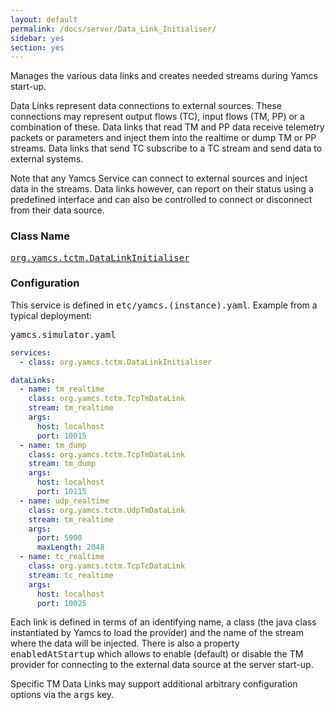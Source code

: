 ```yaml
---
layout: default
permalink: /docs/server/Data_Link_Initialiser/
sidebar: yes
section: yes
---
```


Manages the various data links and creates needed streams during Yamcs start-up.

Data Links represent data connections to external sources. These connections may represent output flows (TC), input flows (TM, PP) or a combination of these. Data links that read TM and PP data receive telemetry packets or parameters and inject them into the realtime or dump TM or PP streams. Data links that send TC subscribe to a TC stream and send data to external systems.

Note that any Yamcs Service can connect to external sources and inject data in the streams. Data links however, can report on their status using a predefined interface and can also be controlled to connect or disconnect from their data source.

### Class Name
[<tt>org.yamcs.tctm.DataLinkInitialiser</tt>](https://javadoc.io/page/org.yamcs/yamcs-core/latest/org/yamcs/tctm/DataLinkInitialiser.html)

### Configuration

This service is defined in <tt>etc/yamcs.(instance).yaml</tt>. Example from a typical deployment:

<pre class="r header">yamcs.simulator.yaml</pre>
```yaml
services:
  - class: org.yamcs.tctm.DataLinkInitialiser

dataLinks:
  - name: tm_realtime
    class: org.yamcs.tctm.TcpTmDataLink
    stream: tm_realtime
    args:
      host: localhost
      port: 10015
  - name: tm_dump
    class: org.yamcs.tctm.TcpTmDataLink
    stream: tm_dump
    args:
      host: localhost
      port: 10115
  - name: udp_realtime
    class: org.yamcs.tctm.UdpTmDataLink
    stream: tm_realtime
    args: 
      port: 5900
      maxLength: 2048
  - name: tc_realtime
    class: org.yamcs.tctm.TcpTcDataLink
    stream: tc_realtime
    args:
      host: localhost
      port: 10025
```

Each link is defined in terms of an identifying name, a class (the java class instantiated by Yamcs to load the provider) and the name of the stream where the data will be injected. There is also a property <tt>enabledAtStartup</tt> which allows to enable (default) or disable the TM provider for connecting to the external data source at the server start-up.

Specific TM Data Links may support additional arbitrary configuration options via the <tt>args</tt> key.
